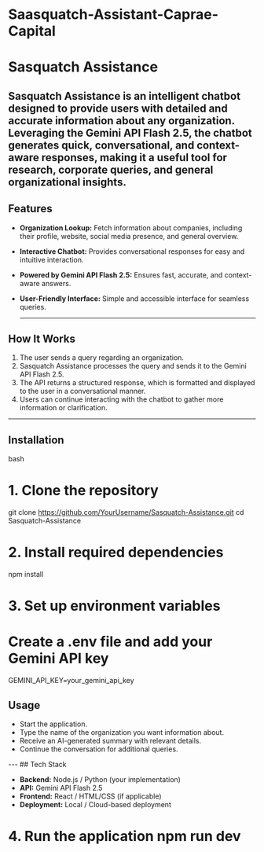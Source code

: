 
# Saasquatch-Assistant-Caprae-Capital
# Sasquatch Assistance 
**Sasquatch Assistance** is an intelligent chatbot designed to provide users with detailed and accurate information about any organization. Leveraging the **Gemini API Flash 2.5**, the chatbot generates quick, conversational, and context-aware responses, making it a useful tool for research, corporate queries, and general organizational insights. 
---

## Features 
- **Organization Lookup:** Fetch information about companies, including their profile, website, social media presence, and general overview. 
- **Interactive Chatbot:** Provides conversational responses for easy and intuitive interaction.
- **Powered by Gemini API Flash 2.5:** Ensures fast, accurate, and context-aware answers.
- **User-Friendly Interface:** Simple and accessible interface for seamless queries.

   ---
## How It Works
1. The user sends a query regarding an organization.
2. Sasquatch Assistance processes the query and sends it to the Gemini API Flash 2.5.
3. The API returns a structured response, which is formatted and displayed to the user in a conversational manner.
4.  Users can continue interacting with the chatbot to gather more information or clarification.

 --- 
 ## Installation
bash
# 1. Clone the repository
git clone https://github.com/YourUsername/Sasquatch-Assistance.git
cd Sasquatch-Assistance

# 2. Install required dependencies
npm install

# 3. Set up environment variables
# Create a .env file and add your Gemini API key
GEMINI_API_KEY=your_gemini_api_key


## Usage 
- Start the application.
- Type the name of the organization you want information about.
- Receive an AI-generated summary with relevant details.
- Continue the conversation for additional queries.

--- ## Tech Stack 
- **Backend:** Node.js / Python (your implementation)
- **API:** Gemini API Flash 2.5
- **Frontend:** React / HTML/CSS (if applicable)
- **Deployment:** Local / Cloud-based deployment


# 4. Run the application npm run dev
